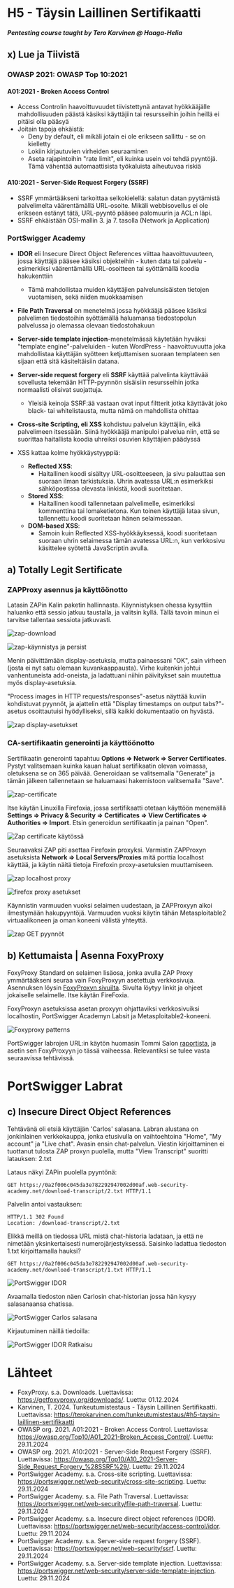 # H5 - Täysin Laillinen Sertifikaatti
##### Pentesting course taught by Tero Karvinen @ Haaga-Helia

## x) Lue ja Tiivistä

### OWASP 2021: OWASP Top 10:2021

#### A01:2021 - Broken Access Control
- Access Controlin haavoittuvuudet tiivistettynä antavat hyökkääjälle mahdollisuuden päästä käsiksi käyttäjiin tai resursseihin joihin heillä ei pitäisi olla pääsyä
- Joitain tapoja ehkäistä:
  - Deny by default, eli mikäli jotain ei ole erikseen sallittu - se on kielletty
  - Lokiin kirjautuvien virheiden seuraaminen
  - Aseta rajapintoihin "rate limit", eli kuinka usein voi tehdä pyyntöjä. Tämä vähentää automaattisista työkaluista aiheutuvaa riskiä
 
 #### A10:2021 - Server-Side Request Forgery (SSRF)
 - SSRF ymmärtääkseni tarkoittaa selkokielellä: salatun datan pyytämistä palvelimelta väärentämällä URL-osoite. Mikäli webbisovellus ei ole erikseen estänyt tätä, URL-pyyntö pääsee palomuurin ja ACL:n läpi.
 - SSRF ehkäistään OSI-mallin 3. ja 7. tasolla (Network ja Application)

### PortSwigger Academy
- **IDOR** eli Insecure Direct Object References viittaa haavoittuvuuteen, jossa käyttäjä pääsee käsiksi objekteihin - kuten data tai palvelu - esimerkiksi väärentämällä URL-osoitteen tai syöttämällä koodia hakukenttiin
  - Tämä mahdollistaa muiden käyttäjien palvelunsisäisten tietojen vuotamisen, sekä niiden muokkaamisen
 
- **File Path Traversal** on menetelmä jossa hyökkääjä pääsee käsiksi palvelimen tiedostoihin syöttämällä haluamansa tiedostopolun palvelussa jo olemassa olevaan tiedostohakuun

- **Server-side template injection**-menetelmässä käytetään hyväksi "template engine"-palveluiden - kuten WordPress - haavoittuvuutta joka mahdollistaa käyttäjän syötteen ketjuttamisen suoraan templateen sen sijaan että sitä käsiteltäisiin datana.

- **Server-side request forgery** eli **SSRF** käyttää palvelinta käyttävää sovellusta tekemään HTTP-pyynnön sisäisiin resursseihin jotka normaalisti olisivat suojattuja.
  - Yleisiä keinoja SSRF:ää vastaan ovat input filtterit jotka käyttävät joko black- tai whitelistausta, mutta nämä on mahdollista ohittaa

- **Cross-site Scripting, eli XSS** kohdistuu palvelun käyttäjiin, eikä palvelimeen itsessään. Siinä hyökkääjä manipuloi palvelua niin, että se suorittaa haitallista koodia uhreiksi osuvien käyttäjien päädyssä
- XSS kattaa kolme hyökkäystyyppiä:
  - **Reflected XSS**:
    - Haitallinen koodi sisältyy URL-osoitteeseen, ja sivu palauttaa sen suoraan ilman tarkistuksia. Uhrin avatessa URL:n esimerkiksi sähköpostissa olevasta linkistä, koodi suoritetaan.
  - **Stored XSS**:
    - Haitallinen koodi tallennetaan palvelimelle, esimerkiksi kommenttina tai lomaketietona. Kun toinen käyttäjä lataa sivun, tallennettu koodi suoritetaan hänen selaimessaan.
  - **DOM-based XSS**:
    - Samoin kuin Reflected XSS-hyökkäyksessä, koodi suoritetaan suoraan uhrin selaimessa tämän avatessa URL:n, kun verkkosivu käsittelee syötettä JavaScriptin avulla.

## a) Totally Legit Sertificate

### ZAPProxy asennus ja käyttöönotto
Latasin ZAPin Kalin paketin hallinnasta. Käynnistyksen ohessa kysyttiin haluanko että sessio jatkuu taustalla, ja valitsin kyllä. Tällä tavoin minun ei tarvitse tallentaa sessiota jatkuvasti.

![zap-download](https://github.com/rakkitect/penetration-testing/blob/main/reports/Kuvat/zaproxy-lataus.png)

![zap-käynnistys ja persist](https://github.com/rakkitect/penetration-testing/blob/main/reports/Kuvat/zap-k%C3%A4ynnistys-ja-persist.png)

Menin päivittämään display-asetuksia, mutta painaessani "OK", sain virheen (josta ei nyt satu olemaan kuvankaappausta). Virhe kuitenkin johtui vanhentuneista add-oneista, ja ladattuani niihin päivitykset sain muutettua myös display-asetuksia.

"Process images in HTTP requests/responses"-asetus näyttää kuviin kohdistuvat pyynnöt, ja ajattelin että "Display timestamps on output tabs?"-asetus osoittautuisi hyödylliseksi, sillä kaikki dokumentaatio on hyvästä.

![zap display-asetukset](https://github.com/rakkitect/penetration-testing/blob/main/reports/Kuvat/zap-display-asetukset.png)

### CA-sertifikaatin generointi ja käyttöönotto

Sertifikaatin generointi tapahtuu **Options => Network => Server Certificates**. Pystyt valitsemaan kuinka kauan haluat sertifikaatin olevan voimassa, oletuksena se on 365 päivää. Generoidaan se valitsemalla "Generate" ja tämän jälkeen tallennetaan se haluamaasi hakemistoon valitsemalla "Save".

![zap-certificate](https://github.com/rakkitect/penetration-testing/blob/main/reports/Kuvat/zap-certificate.png)

Itse käytän Linuxilla Firefoxia, jossa sertifikaatti otetaan käyttöön menemällä **Settings => Privacy & Security => Certificates => View Certificates => Authorities => Import**. Etsin generoidun sertifikaatin ja painan "Open".

![Zap certificate käytössä](https://github.com/rakkitect/penetration-testing/blob/main/reports/Kuvat/zap-certificate-k%C3%A4yt%C3%B6ss%C3%A4.png)

Seuraavaksi ZAP piti asettaa Firefoxin proxyksi. Varmistin ZAPProxyn asetuksista **Network => Local Servers/Proxies** mitä porttia localhost käyttää, ja käytin näitä tietoja Firefoxin proxy-asetuksien muuttamiseen.

![zap localhost proxy](https://github.com/rakkitect/penetration-testing/blob/main/reports/Kuvat/zap-localhost-proxy.png)

![firefox proxy asetukset](https://github.com/rakkitect/penetration-testing/blob/main/reports/Kuvat/firefox-proxy-settings.png)

Käynnistin varmuuden vuoksi selaimen uudestaan, ja ZAPProxyyn alkoi ilmestymään hakupyyntöjä. Varmuuden vuoksi käytin tähän Metasploitable2 virtuaalikoneen ja oman koneeni välistä yhteyttä.

![zap GET pyynnöt](https://github.com/rakkitect/penetration-testing/blob/main/reports/Kuvat/zap-get.png)

## b) Kettumaista | Asenna FoxyProxy

FoxyProxy Standard on selaimen lisäosa, jonka avulla ZAP Proxy ymmärtääkseni seuraa vain FoxyProxyyn asetettuja verkkosivuja. Asennuksen löysin [FoxyProxyn sivuilta](https://getfoxyproxy.org/downloads/). Sivulta löytyy linkit ja ohjeet jokaiselle selaimelle. Itse käytän FireFoxia.

FoxyProxyn asetuksissa asetan proxyyn ohjattaviksi verkkosivuiksi localhostin, PortSwigger Academyn Labsit ja Metasploitable2-koneeni.

![Foxyproxy patterns](https://github.com/rakkitect/penetration-testing/blob/main/reports/Kuvat/foxyproxy-patterns.png)

PortSwigger labrojen URL:in käytön huomasin Tommi Salon [raportista](https://github.com/TommiSalo02/penetration-testing-course/blob/main/h5-T%C3%A4ysin-Laillinen-Sertifikaatti.md), ja asetin sen FoxyProxyyn jo tässä vaiheessa. Relevantiksi se tulee vasta seuraavissa tehtävissä.

# PortSwigger Labrat

## c) Insecure Direct Object References

Tehtävänä oli etsiä käyttäjän 'Carlos' salasana. Labran alustana on jonkinlainen verkkokauppa, jonka etusivulla on vaihtoehtoina "Home", "My account" ja "Live chat". Avasin ensin chat-palvelun. Viestin kirjoittaminen ei tuottanut tulosta ZAP proxyn puolella, mutta "View Transcript" suoritti latauksen: 2.txt

Lataus näkyi ZAPin puolella pyyntönä:

    GET https://0a2f006c045da3e782292947002d00af.web-security-academy.net/download-transcript/2.txt HTTP/1.1

Palvelin antoi vastauksen:

    HTTP/1.1 302 Found
    Location: /download-transcript/2.txt

Elikkä meillä on tiedossa URL mistä chat-historia ladataan, ja että ne nimetään yksinkertaisesti numerojärjestyksessä. Saisinko ladattua tiedoston 1.txt kirjoittamalla hauksi?
    
    GET https://0a2f006c045da3e782292947002d00af.web-security-academy.net/download-transcript/1.txt HTTP/1.1

![PortSwigger IDOR](https://github.com/rakkitect/penetration-testing/blob/main/reports/Kuvat/PortSwigger-IDOR.png)

Avaamalla tiedoston näen Carlosin chat-historian jossa hän kysyy salasanaansa chatissa.

![PortSwigger Carlos salasana](https://github.com/rakkitect/penetration-testing/blob/main/reports/Kuvat/PortSwigger-Carlos-salasana.png)

Kirjautuminen näillä tiedoilla:

![PortSwigger IDOR Ratkaisu](https://github.com/rakkitect/penetration-testing/blob/main/reports/Kuvat/PortSwigger-IDOR-ratkaistu.png)

# Lähteet
- FoxyProxy. s.a. Downloads. Luettavissa: https://getfoxyproxy.org/downloads/. Luettu: 01.12.2024
- Karvinen, T. 2024. Tunkeutumistestaus - Täysin Laillinen Sertifikaatti. Luettavissa: https://terokarvinen.com/tunkeutumistestaus/#h5-taysin-laillinen-sertifikaatti
- OWASP org. 2021. A01:2021 - Broken Access Control. Luettavissa: https://owasp.org/Top10/A01_2021-Broken_Access_Control/. Luettu: 29.11.2024
- OWASP org. 2021. A10:2021 - Server-Side Request Forgery (SSRF). Luettavissa: https://owasp.org/Top10/A10_2021-Server-Side_Request_Forgery_%28SSRF%29/. Luettu: 29.11.2024
- PortSwigger Academy. s.a. Cross-site scripting. Luettavissa: https://portswigger.net/web-security/cross-site-scripting. Luettu: 29.11.2024
- PortSwigger Academy. s.a. File Path Traversal. Luettavissa: https://portswigger.net/web-security/file-path-traversal. Luettu: 29.11.2024
- PortSwigger Academy. s.a. Insecure direct object references (IDOR). Luettavissa: https://portswigger.net/web-security/access-control/idor. Luettu: 29.11.2024
- PortSwigger Academy. s.a. Server-side request forgery (SSRF). Luettavissa: https://portswigger.net/web-security/ssrf. Luettu: 29.11.2024
- PortSwigger Academy. s.a. Server-side template injection. Luettavissa: https://portswigger.net/web-security/server-side-template-injection. Luettu: 29.11.2024
